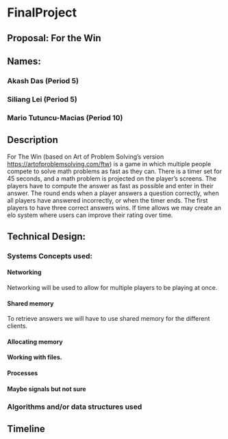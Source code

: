 # FinalProject

## Proposal: For the Win

## Names:
### Akash Das (Period 5)
### Siliang Lei (Period 5)
### Mario Tutuncu-Macias (Period 10)


## Description
For The Win (based on Art of Problem Solving’s version https://artofproblemsolving.com/ftw) is a game in which multiple people compete to solve math problems as fast as they can. There is a timer set for 45 seconds, and a math problem is projected on the player’s screens. The players have to compute the answer as fast as possible and enter in their answer. The round ends when a player answers a question correctly, when all players have answered incorrectly, or when the timer ends. The first players to have three correct answers wins. If time allows we may create an elo system where users can improve their rating over time.

## Technical Design:

### Systems Concepts used:
#### Networking
Networking will be used to allow for multiple players to be playing at once.
#### Shared memory
To retrieve answers we will have to use shared memory for the different clients.
#### Allocating memory
#### Working with files.
#### Processes
#### Maybe signals but not sure

### Algorithms and/or data structures used

## Timeline
